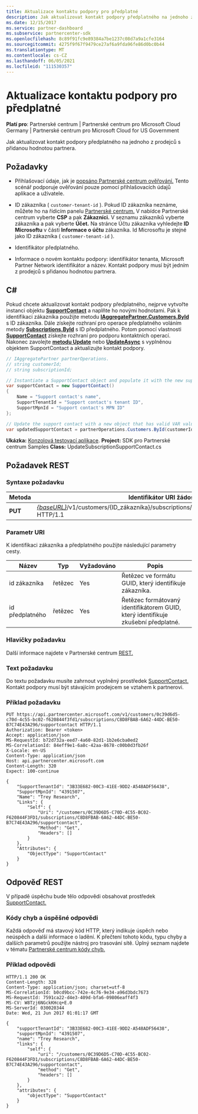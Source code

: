 ```yaml
---
title: Aktualizace kontaktu podpory pro předplatné
description: Jak aktualizovat kontakt podpory předplatného na jednoho z prodejců s přidanou hodnotou partnera.
ms.date: 12/15/2017
ms.service: partner-dashboard
ms.subservice: partnercenter-sdk
ms.openlocfilehash: 8c89f91fc9e89384a7be1237c08d7a9a1cfe3164
ms.sourcegitcommit: 4275f9f67f9479ce27af6a9fda96fe86d0bc0b44
ms.translationtype: MT
ms.contentlocale: cs-CZ
ms.lasthandoff: 06/05/2021
ms.locfileid: "111530357"
---
```

# <a name="update-a-subscriptions-support-contact"></a>Aktualizace kontaktu podpory pro předplatné

**Platí pro**: Partnerské centrum | Partnerské centrum pro Microsoft Cloud Germany | Partnerské centrum pro Microsoft Cloud for US Government

Jak aktualizovat kontakt podpory předplatného na jednoho z prodejců s přidanou hodnotou partnera.

## <a name="prerequisites"></a>Požadavky

- Přihlašovací údaje, jak je [popsáno Partnerské centrum ověřování.](partner-center-authentication.md) Tento scénář podporuje ověřování pouze pomocí přihlašovacích údajů aplikace a uživatele.

- ID zákazníka ( `customer-tenant-id` ). Pokud ID zákazníka neznáme, můžete ho na řídicím panelu [Partnerské centrum.](https://partner.microsoft.com/dashboard) V nabídce Partnerské centrum vyberte **CSP** a pak **Zákazníci.** V seznamu zákazníků vyberte zákazníka a pak vyberte **Účet.** Na stránce Účtu zákazníka vyhledejte **ID Microsoftu** v části **Informace o účtu** zákazníka. Id Microsoftu je stejné jako ID zákazníka ( `customer-tenant-id` ).

- Identifikátor předplatného.

- Informace o novém kontaktu podpory: identifikátor tenanta, Microsoft Partner Network identifikátor a název. Kontakt podpory musí být jedním z prodejců s přidanou hodnotou partnera.

## <a name="c"></a>C\#

Pokud chcete aktualizovat kontakt podpory předplatného, nejprve vytvořte instanci objektu [**SupportContact**](/dotnet/api/microsoft.store.partnercenter.models.subscriptions.supportcontact) a naplňte ho novými hodnotami. Pak k identifikaci zákazníka použijte metodu [**IAggregatePartner.Customers.ById**](/dotnet/api/microsoft.store.partnercenter.customers.icustomercollection.byid) s ID zákazníka. Dále získejte rozhraní pro operace předplatného voláním metody [**Subscriptions.ById**](/dotnet/api/microsoft.store.partnercenter.customerusers.icustomerusercollection.byid) s ID předplatného. Potom pomocí vlastnosti [**SupportContact**](/dotnet/api/microsoft.store.partnercenter.subscriptions.isubscription.supportcontact) získejte rozhraní pro podporu kontaktních operací. Nakonec zavolejte [**metodu Update**](/dotnet/api/microsoft.store.partnercenter.subscriptions.isubscriptionsupportcontact.update) nebo [**UpdateAsync**](/dotnet/api/microsoft.store.partnercenter.subscriptions.isubscriptionsupportcontact.updateasync) s vyplněnou objektem SupportContact a aktualizujte kontakt podpory.

``` csharp
// IAggregatePartner partnerOperations.
// string customerId;
// string subscriptionId;

// Instantiate a SupportContact object and populate it with the new support contact information.
var supportContact = new SupportContact()
{
    Name = "Support contact's name",
    SupportTenantId = "Support contact's tenant ID",
    SupportMpnId = "Support contact's MPN ID"
};

// Update the support contact with a new object that has valid VAR values.
var updatedSupportContact = partnerOperations.Customers.ById(customerId).Subscriptions.ById(subscriptionID).SupportContact.Update(supportContact);
```

**Ukázka:** [Konzolová testovací aplikace](console-test-app.md). **Project:** SDK pro Partnerské centrum Samples **Class:** UpdateSubscriptionSupportContact.cs

## <a name="rest-request"></a>Požadavek REST

### <a name="request-syntax"></a>Syntaxe požadavku

| Metoda  | Identifikátor URI žádosti                                                                                                                    |
|---------|--------------------------------------------------------------------------------------------------------------------------------|
| **PUT** | [*{baseURL}*](partner-center-rest-urls.md)/v1/customers/{ID_zákazníka}/subscriptions/{ID_předplatného}/podporaContact HTTP/1.1 |

### <a name="uri-parameter"></a>Parametr URI

K identifikaci zákazníka a předplatného použijte následující parametry cesty.

| Název            | Typ   | Vyžadováno | Popis                                                     |
|-----------------|--------|----------|-----------------------------------------------------------------|
| id zákazníka     | řetězec | Yes      | Řetězec ve formátu GUID, který identifikuje zákazníka.           |
| id předplatného | řetězec | Yes      | Řetězec formátovaný identifikátorem GUID, který identifikuje zkušební předplatné. |

### <a name="request-headers"></a>Hlavičky požadavku

Další informace najdete v Partnerské centrum [REST.](headers.md)

### <a name="request-body"></a>Text požadavku

Do textu požadavku musíte zahrnout vyplněný prostředek [SupportContact.](subscription-resources.md#supportcontact) Kontakt podpory musí být stávajícím prodejcem se vztahem k partnerovi.

### <a name="request-example"></a>Příklad požadavku

```http
PUT https://api.partnercenter.microsoft.com/v1/customers/0c39d6d5-c70d-4c55-bc02-f620844f3fd1/subscriptions/C8D8FBAB-6A62-44DC-BE50-B7C74E43A296/supportcontact HTTP/1.1
Authorization: Bearer <token>
Accept: application/json
MS-RequestId: b72d732a-eed7-4a60-82d1-1b2e6cba0ed2
MS-CorrelationId: 84eff9e1-6a8c-42aa-8678-c00b0d3fb26f
X-Locale: en-US
Content-Type: application/json
Host: api.partnercenter.microsoft.com
Content-Length: 320
Expect: 100-continue

{
    "SupportTenantId": "3B33E682-00C3-41EE-9DD2-A548ADF56438",
    "SupportMpnId": "4391507",
    "Name": "Trey Research",
    "Links": {
        "Self": {
            "Uri": "/customers/0C39D6D5-C70D-4C55-BC02-F620844F3FD1/subscriptions/C8D8FBAB-6A62-44DC-BE50-B7C74E43A296/supportcontact",
            "Method": "Get",
            "Headers": []
        }
    },
    "Attributes": {
        "ObjectType": "SupportContact"
    }
}
```

## <a name="rest-response"></a>Odpověď REST

V případě úspěchu bude tělo odpovědi obsahovat prostředek [SupportContact.](subscription-resources.md#supportcontact)

### <a name="response-success-and-error-codes"></a>Kódy chyb a úspěšné odpovědi

Každá odpověď má stavový kód HTTP, který indikuje úspěch nebo neúspěch a další informace o ladění. K přečtení tohoto kódu, typu chyby a dalších parametrů použijte nástroj pro trasování sítě. Úplný seznam najdete v tématu [Partnerské centrum kódy chyb.](error-codes.md)

### <a name="response-example"></a>Příklad odpovědi

```http
HTTP/1.1 200 OK
Content-Length: 328
Content-Type: application/json; charset=utf-8
MS-CorrelationId: b0cd9bcc-742e-4c76-9e34-a96d3bdc7673
MS-RequestId: 7591ca22-d4e3-409d-bfa6-09806eaff4f3
MS-CV: W8Tzj6NGckKHcq+E.0
MS-ServerId: 030020344
Date: Wed, 21 Jun 2017 01:01:17 GMT

{
    "supportTenantId": "3B33E682-00C3-41EE-9DD2-A548ADF56438",
    "supportMpnId": "4391507",
    "name": "Trey Research",
    "links": {
        "self": {
            "uri": "/customers/0C39D6D5-C70D-4C55-BC02-F620844F3FD1/subscriptions/C8D8FBAB-6A62-44DC-BE50-B7C74E43A296/supportcontact",
            "method": "Get",
            "headers": []
        }
    },
    "attributes": {
        "objectType": "SupportContact"
    }
}
```
